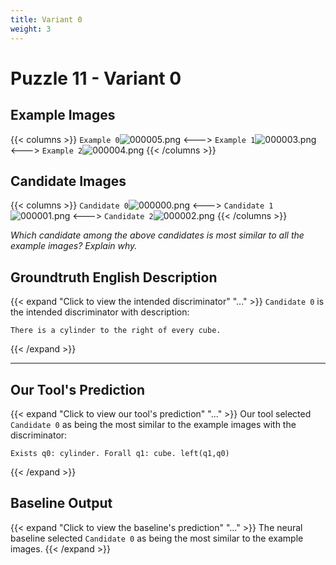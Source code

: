 ```yaml
---
title: Variant 0
weight: 3
---
```


# Puzzle 11 - Variant 0

## Example Images
{{< columns >}}
`Example 0`![000005.png](/clevr-variants/alternation/fovariant-0/render/images/CLEVR_val_000005.png)
<--->
`Example 1`![000003.png](/clevr-variants/alternation/fovariant-0/render/images/CLEVR_val_000003.png)
<--->
`Example 2`![000004.png](/clevr-variants/alternation/fovariant-0/render/images/CLEVR_val_000004.png)
{{< /columns >}}

## Candidate Images
{{< columns >}}
`Candidate 0`![000000.png](/clevr-variants/alternation/fovariant-0/render/images/CLEVR_val_000000.png)
<--->
`Candidate 1`![000001.png](/clevr-variants/alternation/fovariant-0/render/images/CLEVR_val_000001.png)
<--->
`Candidate 2`![000002.png](/clevr-variants/alternation/fovariant-0/render/images/CLEVR_val_000002.png)
{{< /columns >}}

*Which candidate among the above candidates is most similar to all the example images? Explain why.*

## Groundtruth English Description

{{< expand "Click to view the intended discriminator" "..." >}}
`Candidate 0` is the intended discriminator with description:
```plaintext 
There is a cylinder to the right of every cube.
```
{{< /expand >}}

---



## Our Tool's Prediction

{{< expand "Click to view our tool's prediction" "..." >}}
Our tool selected `Candidate 0` as being the most similar to the example images with the discriminator:
```plaintext
Exists q0: cylinder. Forall q1: cube. left(q1,q0)
```
{{< /expand >}}



## Baseline Output

{{< expand "Click to view the baseline's prediction" "..." >}}
The neural baseline selected `Candidate 0` as being the most similar to the example images.
{{< /expand >}}

